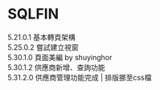 # SQLFIN  
5.21.0.1 基本轉頁架構  
5.25.0.2 嘗試建立視窗  
5.30.1.0 頁面美編 by shuyinghor  
5.30.1.2 供應商新增、查詢功能  
5.31.2.0 供應商管理功能完成 | 排版挪至css檔
